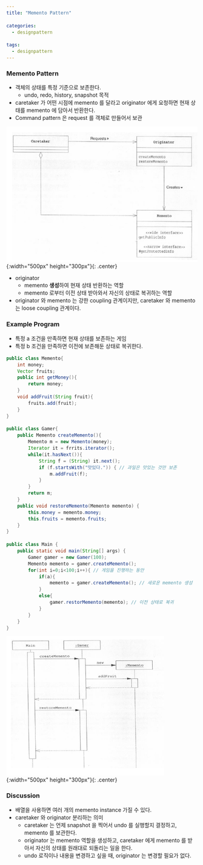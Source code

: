```yaml
---
title: "Memento Pattern"

categories:
  - designpattern

tags:
  - designpattern
---
```


### Memento Pattern
- 객체의 상태를 특정 기준으로 보존한다.
  - undo, redo, history, snapshot 목적
- caretaker 가 어떤 시점에 memento 를 달라고 originator 에게 요청하면 현재 상태를 memento 에 담아서 반환한다.
- Command pattern 은 request 를 객체로 만들어서 보관


![Validation](/assets/images/mementoc.png){:width="500px" height="300px"}{: .center}

- originator 
  - memento **생성**하여 현재 상태 반환하는 역할
  - memento 로부터 이전 상태 받아와서 자신의 상태로 복귀하는 역할
- originator 와 memento 는 강한 coupling 관계이지만, caretaker 와 memento 는 loose coupling 관계이다.


### Example Program
- 특정 a 조건을 만족하면 현재 상태를 보존하는 게임
- 특정 b 조건을 만족하면 이전에 보존해둔 상태로 복귀한다.


```java
public class Memento{
    int money;
    Vector fruits;
    public int getMoney(){
        return money;
    }
    void addFruit(String fruit){
        fruits.add(fruit);
    }
}

public class Gamer{
    public Memento createMemento(){
        Memento m = new Memento(money);
        Iterator it = frrits.iterator();
        while(it.hasNext()){
            String f = (String) it.next();
			if (f.startsWith("맛있다.")) { // 과일은 맛있는 것만 보존
				m.addFruit(f);
			}
        }
        return m;
    }
    public void restoreMemento(Memento memento) { 
		this.money = memento.money;
		this.fruits = memento.fruits;
	}
}

public class Main {
    public static void main(String[] args) {
        Gamer gamer = new Gamer(100); 
        Memento memento = gamer.createMemento();
        for(int i=0;i<100;i++){ // 게임을 진행하는 동안
            if(a){
                memento = gamer.createMemento(); // 새로운 memento 생성
            }
            else{
                gamer.restorMemento(memento); // 이전 상태로 복귀
            }
        }
    }
}

```

![Validation](/assets/images/mementos.png){:width="500px" height="300px"}{: .center}


### Discussion
- 배열을 사용하면 여러 개의 memento instance 가질 수 있다.
- caretaker 와 originator 분리하는 의미
  - caretaker 는 언제 snapshot 을 찍어서 undo 를 실행할지 결정하고, memento 를 보관한다.
  - originator 는 memento 역할을 생성하고, caretaker 에게 memento 를 받아서 자신의 상태를 원래대로 되돌리는 일을 한다.
  - undo 로직이나 내용을 변경하고 싶을 때, originator 는 변경할 필요가 없다.
